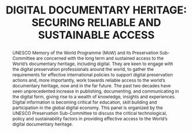 ---
abstract: 'UNESCO Memory of the World Programme (MoW) and its Preservation Sub-Committee
  are concerned with the long term and sustained access to the World’s documentary
  heritage, including digital. They are keen to engage with the digital preservation
  professionals around the world, to gather the requirements for effective international
  policies to support digital preservation actions and, more importantly, work towards
  reliable access to the world’s documentary heritage, now and in the far future.
  The past two decades have seen unprecedented increase in publishing, documenting,
  and communicating in the digital form, giving rise to a wealth of knowledge, insights
  and experiences. Digital information is becoming critical for education, skill building
  and participation in the global digital economy. This panel is organized by the
  UNESCO Preservation Sub-Committee to discuss the critical technological, policy
  and sustainability factors in providing effective access to the World’s digital
  documentary heritage.

  '
creators:
- Phang, Lai Tee
- Milic-Frayling, Natasa
- Buckley, Robert
- Bradley, Kevin
date: null
document_url: https://services.phaidra.univie.ac.at/api/object/o:1424946/download
grand_parent: iPRES
institutions:
- UNESCO Preservation Sub-Committee
- Intact Digital Ltd
- The National Archives of UAE
- National Library of Australia
keywords:
- digital preservation
- digital documentary heritage
- access
- technology
- digital preservation policy
landing_page_url: https://phaidra.univie.ac.at/o:1424946
language: eng
layout: publication
license: CC BY 4.0 International
notes_url: null
parent: iPRES 2021
presentation_url: null
publication_type: paper
size: 297630
source_name: iPRES
title: 'DIGITAL DOCUMENTARY HERITAGE: SECURING RELIABLE AND SUSTAINABLE ACCESS'
year: 2021
---